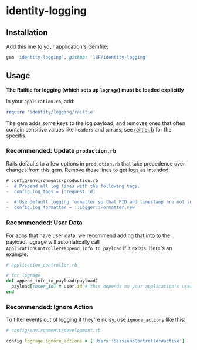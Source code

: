 # identity-logging


## Installation

Add this line to your application's Gemfile:

```ruby
gem 'identity-logging', github: '18F/identity-logging'
```

## Usage

**The Railtie for logging (which sets up `lograge`) must be loaded explicitly**

In your `application.rb`, add:

```ruby
require 'identity/logging/railtie'
```

The gem adds some keys to the log payload, and removes ones that often contain sensitive values
like `headers` and `params`, see [railtie.rb](lib/identity/logging/railtie.rb) for the specifis.

### Recommended: Update `production.rb`

Rails defaults to a few options in `production.rb` that take precedence over changes from this gem.
Remove these lines to get logs as intended:

```diff
# config/environments/production.rb
-  # Prepend all log lines with the following tags.
-  config.log_tags = [:request_id]

-  # Use default logging formatter so that PID and timestamp are not suppressed.
-  config.log_formatter = ::Logger::Formatter.new
```

### Recommended: User Data

For apps that have user data, we recommend adding that into to the payload. lograge will
automatically call `ApplicationController#append_info_to_payload` if it exists. Here's an example:

```ruby
# application_controller.rb

# for lograge
def append_info_to_payload(payload)
  payload[:user_id] = user.id # this depends on your application's user model
end
```

### Recommended: Ignore Action

To filter events out of logging if they're noisy, use `ignore_actions` like this:

```ruby
# config/environments/development.rb

config.lograge.ignore_actions = ['Users::SessionsController#active']
```